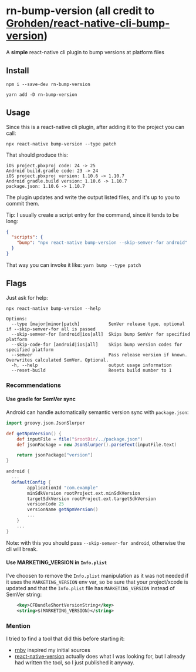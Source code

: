 # rn-bump-version (all credit to [Grohden/react-native-cli-bump-version](https://github.com/Grohden/react-native-cli-bump-version))

A **simple** react-native cli plugin to bump versions at platform files

## Install

`npm i --save-dev rn-bump-version`

`yarn add -D rn-bump-version`

## Usage

Since this is a react-native cli plugin, after adding it to the project
you can call:

```shell script
npx react-native bump-version --type patch
```

That should produce this:

```shell script
iOS project.pbxproj code: 24 -> 25
Android build.gradle code: 23 -> 24
iOS project.pbxproj version: 1.10.6 -> 1.10.7
Android gradle.build version: 1.10.6 -> 1.10.7
package.json: 1.10.6 -> 1.10.7
```

The plugin updates and write the output listed files, and it's up to you to
commit them.

Tip: I usually create a script entry for the command, since it tends to be long:

```json
{
  "scripts": {
    "bump": "npx react-native bump-version --skip-semver-for android"
  }
}
```

That way you can invoke it like: `yarn bump --type patch`

## Flags

Just ask for help:

```shell script
npx react-native bump-version --help

Options:
  --type [major|minor|patch]           SemVer release type, optional if --skip-semver-for all is passed
  --skip-semver-for [android|ios|all]  Skips bump SemVer for specified platform
  --skip-code-for [android|ios|all]    Skips bump version codes for specified platform
  --semver                             Pass release version if known. Overwrites calculated SemVer. Optional.
  -h, --help                           output usage information
  --reset-build                        Resets build number to 1
```

### Recommendations

#### Use gradle for SemVer sync

Android can handle automatically semantic version sync with `package.json`:

```groovy
import groovy.json.JsonSlurper

def getNpmVersion() {
    def inputFile = file("$rootDir/../package.json")
    def jsonPackage = new JsonSlurper().parseText(inputFile.text)

    return jsonPackage["version"]
}

android {
  ...
  defaultConfig {
        applicationId "com.example"
        minSdkVersion rootProject.ext.minSdkVersion
        targetSdkVersion rootProject.ext.targetSdkVersion
        versionCode 25
        versionName getNpmVersion()
        ...
    }
    ...
}
```

Note: with this you should pass `--skip-semver-for android`, otherwise the cli
will break.

#### Use MARKETING_VERSION in `Info.plist`

I've choosen to remove the `Info.plist` manipulation as it was not needed
if it uses the `MARKETING_VERSION` env var, so be sure that your project/xcode is updated and that
the `Info.plist` file has `MARKETING_VERSION` instead of SemVer string:

```xml
	<key>CFBundleShortVersionString</key>
	<string>$(MARKETING_VERSION)</string>
```

### Mention

I tried to find a tool that did this before starting it:

- [rnbv](https://github.com/llotheo/react-native-bump-version) inspired my initial sources
- [react-native-version](https://github.com/stovmascript/react-native-version) actually does what I was
  looking for, but I already had written the tool, so I just published it anyway.
